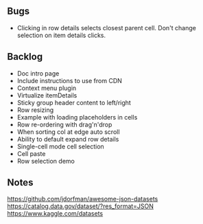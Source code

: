 ## Bugs

- Clicking in row details selects closest parent cell. Don't change selection on item details clicks.

## Backlog

- Doc intro page
- Include instructions to use from CDN
- Context menu plugin
- Virtualize itemDetails
- Sticky group header content to left/right
- Row resizing
- Example with loading placeholders in cells
- Row re-ordering with drag'n'drop
- When sorting col at edge auto scroll
- Ability to default expand row details
- Single-cell mode cell selection
- Cell paste
- Row selection demo

## Notes

https://github.com/jdorfman/awesome-json-datasets
https://catalog.data.gov/dataset/?res_format=JSON
https://www.kaggle.com/datasets
